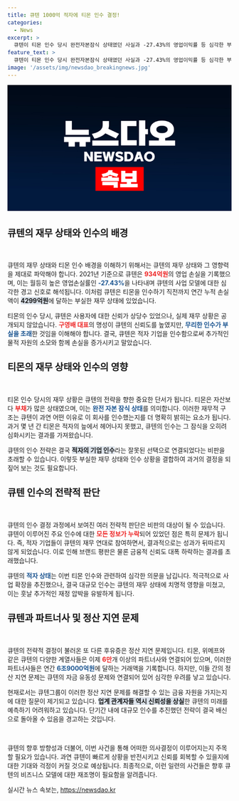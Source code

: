```yaml
---
title: 큐텐 1000억 적자에 티몬 인수 결정!
categories:
  - News
excerpt: >
  큐텐이 티몬 인수 당시 완전자본잠식 상태였던 사실과 -27.43%의 영업이익률 등 심각한 부실이 드러났다. 대규모 인수로 나스닥 상장을 목표로 했던 큐텐, 과연 이 위기를 극복할 수 있을까?
feature_text: >
  큐텐이 티몬 인수 당시 완전자본잠식 상태였던 사실과 -27.43%의 영업이익률 등 심각한 부실이 드러났다. 대규모 인수로 나스닥 상장을 목표로 했던 큐텐, 과연 이 위기를 극복할 수 있을까?
image: '/assets/img/newsdao_breakingnews.jpg'
---
```


<p><img src="/assets/img/newsdao_breakingnews.jpg" alt="firstkoreanews 속보" /></p>

<h2 data-ke-size="size26">큐텐의 재무 상태와 인수의 배경</h2>

<p data-ke-size="size16">&nbsp;</p>

<p>큐텐의 재무 상태와 티몬 인수 배경을 이해하기 위해서는 큐텐의 재무 상태와 그 영향력을 제대로 파악해야 합니다. 2021년 기준으로 큐텐은 <b><span style="color: #ee2323;">934억원</span></b>의 영업 손실을 기록했으며, 이는 월등히 높은 영업손실률인 <b><span style="color: #1a5490;">-27.43%</span></b>을 나타내며 큐텐의 사업 모델에 대한 심각한 경고 신호로 해석됩니다. 이처럼 큐텐은 티몬을 인수하기 직전까지 연간 누적 손실액이 <b><span style="background-color: #21538527;">4299억원</span></b>에 달하는 부실한 재무 상태에 있었습니다.</p>

<p>티몬의 인수 당시, 큐텐은 사용자에 대한 신뢰가 상당수 있었으나, 실제 재무 상황은 공개되지 않았습니다. <b><span style="color: #ee2323;">구영배 대표</span></b>의 명성이 큐텐의 신뢰도를 높였지만, <b><span style="color: #1a5490;">무리한 인수가 부실을 초래</span></b>한 것임을 이해해야 합니다. 결국, 큐텐은 적자 기업을 인수함으로써 추가적인 물적 자원의 소모와 함께 손실을 증가시키고 말았습니다.</p>

<h2 data-ke-size="size26">티몬의 재무 상태와 인수의 영향</h2>

<p data-ke-size="size16">&nbsp;</p>

<p>티몬 인수 당시의 재무 상황은 큐텐의 전략을 향한 중요한 단서가 됩니다. 티몬은 자산보다 <b><span style="color: #ee2323;">부채</span></b>가 많은 상태였으며, 이는 <b><span style="color: #1a5490;">완전 자본 잠식 상태</span></b>를 의미합니다. 이러한 재무적 구조는 큐텐이 과연 어떤 이유로 이 회사를 인수했는지를 더 명확히 밝히는 요소가 됩니다. 과거 몇 년 간 티몬은 적자의 늪에서 헤어나지 못했고, 큐텐의 인수는 그 잠식을 오히려 심화시키는 결과를 가져왔습니다.</p>

<p>큐텐의 인수 전략은 결국 <b><span style="background-color: #21538527;">적자의 기업 인수</span></b>라는 잘못된 선택으로 연결되었다는 비판을 초래할 수 있습니다. 이렇듯 부실한 재무 상태와 인수 상황을 결합하여 과거의 결정을 되짚어 보는 것도 필요합니다.</p>

<h2 data-ke-size="size26">큐텐 인수의 전략적 판단</h2>

<p data-ke-size="size16">&nbsp;</p>

<p>큐텐의 인수 결정 과정에서 보여진 여러 전략적 판단은 비판의 대상이 될 수 있습니다. 큐텐이 이루어진 주요 인수에 대한 <b><span style="color: #ee2323;">모든 정보가 누락</span></b>되어 있었던 점은 특히 문제가 됩니다. 즉, 적자 기업들이 큐텐의 재무 연대로 참여하면서, 결과적으로는 성과가 뒤따르지 않게 되었습니다. 이로 인해 브랜드 평판은 물론 금융적 신뢰도 대폭 하락하는 결과를 초래했습니다.</p>

<p>큐텐의 <b><span style="color: #1a5490;">적자 상태</span></b>는 이번 티몬 인수와 관련하여 심각한 의문을 남깁니다. 적극적으로 사업 확장을 추진했으나, 결국 대규모 인수는 큐텐의 재무 상태에 치명적 영향을 미쳤고, 이는 훗날 추가적인 재정 압박을 유발하게 됩니다.</p>

<h2 data-ke-size="size26">큐텐과 파트너사 및 정산 지연 문제</h2>

<p data-ke-size="size16">&nbsp;</p>

<p>큐텐의 전략적 결정이 불러온 또 다른 후유증은 정산 지연 문제입니다. 티몬, 위메프와 같은 큐텐의 다양한 계열사들은 이제 <b><span style="color: #ee2323;">6만</span></b>개 이상의 파트너사와 연결되어 있으며, 이러한 파트너사들은 연간 <b><span style="color: #1a5490;">6조9000억원</span></b>에 달하는 거래액을 기록합니다. 하지만, 이들 간의 정산 지연 문제는 큐텐의 자금 유동성 문제와 연결되어 있어 심각한 우려를 낳고 있습니다.</p>

<p>현재로서는 큐텐그룹이 이러한 정산 지연 문제를 해결할 수 있는 금융 자원을 가지는지에 대한 질문이 제기되고 있습니다. <b><span style="background-color: #21538527;">업계 관계자들 역시 신뢰성을 상실</span></b>한 큐텐의 미래를 예측하기 어려워하고 있습니다. 단기간 내에 대규모 인수를 추진했던 전략이 결국 배신으로 돌아올 수 있음을 경고하는 것입니다.</p>

<p data-ke-size="size16">&nbsp;</p>

<p>큐텐의 향후 방향성과 더불어, 이번 사건을 통해 어떠한 의사결정이 이루어지는지 주목할 필요가 있습니다. 과연 큐텐이 빠르게 상황을 반전시키고 신뢰를 회복할 수 있을지에 대한 기대와 걱정이 커질 것으로 예상됩니다. 최종적으로, 이런 일련의 사건들은 향후 큐텐의 비즈니스 모델에 대한 재조명이 필요함을 알려줍니다.</p>
실시간 뉴스 속보는, <a href="https://newsdao.kr" rel="dofollow">https://newsdao.kr</a>


